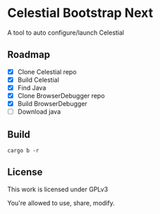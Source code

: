 # Celestial Bootstrap Next

A tool to auto configure/launch Celestial

## Roadmap

- [x] Clone Celestial repo
- [x] Build Celestial
- [x] Find Java
- [x] Clone BrowserDebugger repo
- [x] Build BrowserDebugger
- [ ] Download java

## Build

```shell
cargo b -r
```

## License

This work is licensed under GPLv3

You're allowed to use, share, modify.
